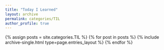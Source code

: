 ```yaml
---
title: "Today I Learned"
layout: archive
permalink: categories/TIL
author_profile: true
---
```


{% assign posts = site.categories.TIL %}
{% for post in posts %} {% include archive-single.html type=page.entries_layout %} {% endfor %}